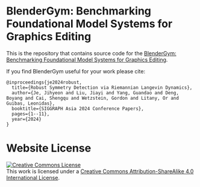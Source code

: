 # BlenderGym: Benchmarking Foundational Model Systems for Graphics Editing

This is the repository that contains source code for the [BlenderGym: Benchmarking Foundational Model Systems for Graphics Editing](https://blendergym.github.io).

If you find BlenderGym useful for your work please cite:
```
@inproceedings{je2024robust,
  title={Robust Symmetry Detection via Riemannian Langevin Dynamics},
  author={Je, Jihyeon and Liu, Jiayi and Yang, Guandao and Deng, Boyang and Cai, Shengqu and Wetzstein, Gordon and Litany, Or and Guibas, Leonidas},
  booktitle={SIGGRAPH Asia 2024 Conference Papers},
  pages={1--11},
  year={2024}
}
```

# Website License
<a rel="license" href="http://creativecommons.org/licenses/by-sa/4.0/"><img alt="Creative Commons License" style="border-width:0" src="https://i.creativecommons.org/l/by-sa/4.0/88x31.png" /></a><br />This work is licensed under a <a rel="license" href="http://creativecommons.org/licenses/by-sa/4.0/">Creative Commons Attribution-ShareAlike 4.0 International License</a>.
